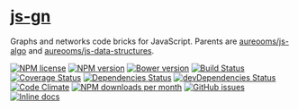 [js-gn](http://aureooms.github.io/js-gn)
==

Graphs and networks code bricks for JavaScript. Parents are
[aureooms/js-algo](https://github.com/aureooms/js-algo)
and
[aureooms/js-data-structures](https://github.com/aureooms/js-data-structures).

[![NPM license](https://img.shields.io/npm/l/@aureooms/js-gn.svg?style=flat)](https://raw.githubusercontent.com/aureooms/js-gn/master/LICENSE)
[![NPM version](https://img.shields.io/npm/v/@aureooms/js-gn.svg?style=flat)](https://www.npmjs.org/package/@aureooms/js-gn)
[![Bower version](https://img.shields.io/bower/v/@aureooms/js-gn.svg?style=flat)](http://bower.io/search/?q=@aureooms/js-gn)
[![Build Status](https://img.shields.io/travis/aureooms/js-gn.svg?style=flat)](https://travis-ci.org/aureooms/js-gn)
[![Coverage Status](https://img.shields.io/coveralls/aureooms/js-gn.svg?style=flat)](https://coveralls.io/r/aureooms/js-gn)
[![Dependencies Status](https://img.shields.io/david/aureooms/js-gn.svg?style=flat)](https://david-dm.org/aureooms/js-gn#info=dependencies)
[![devDependencies Status](https://img.shields.io/david/dev/aureooms/js-gn.svg?style=flat)](https://david-dm.org/aureooms/js-gn#info=devDependencies)
[![Code Climate](https://img.shields.io/codeclimate/github/aureooms/js-gn.svg?style=flat)](https://codeclimate.com/github/aureooms/js-gn)
[![NPM downloads per month](https://img.shields.io/npm/dm/@aureooms/js-gn.svg?style=flat)](https://www.npmjs.org/package/@aureooms/js-gn)
[![GitHub issues](https://img.shields.io/github/issues/aureooms/js-gn.svg?style=flat)](https://github.com/aureooms/js-gn/issues)
[![Inline docs](http://inch-ci.org/github/aureooms/js-gn.svg?branch=master&style=shields)](http://inch-ci.org/github/aureooms/js-gn)
